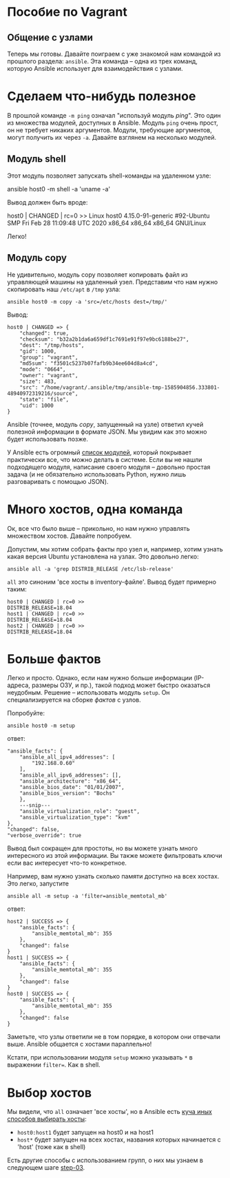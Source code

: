 Пособие по Vagrant
================

Общение с узлами
------------------

Теперь мы готовы. Давайте поиграем с уже знакомой нам командой из прошлого раздела: `ansible`. Эта команда – одна из трех команд, которую Ansible использует для взаимодействия с узлами.

# Сделаем что-нибудь полезное

В прошлой команде `-m ping` означал "используй модуль _ping_". Это один из множества модулей, доступных в Ansible. Модуль `ping` очень прост, он не требует никаких аргументов. Модули, требующие аргументов, могут получить их через `-a`. Давайте взглянем на несколько модулей.

## Модуль shell

Этот модуль позволяет запускать shell-команды на удаленном узле:

ansible host0 -m shell -a 'uname -a'

Вывод должен быть вроде:

host0 | CHANGED | rc=0 >>
Linux host0 4.15.0-91-generic #92-Ubuntu SMP Fri Feb 28 11:09:48 UTC 2020 x86_64 x86_64 x86_64 GNU/Linux

Легко!

## Модуль copy

Не удивительно, модуль copy позволяет копировать файл из управляющей машины на удаленный узел. Представим что нам нужно скопировать наш `/etc/apt` в `/tmp` узла:

    ansible host0 -m copy -a 'src=/etc/hosts dest=/tmp/'

Вывод:

    host0 | CHANGED => {
        "changed": true,
        "checksum": "b32a2b1da6a659df1c7691e91f97e9bc6188be27",
        "dest": "/tmp/hosts",
        "gid": 1000,
        "group": "vagrant",
        "md5sum": "f3501c5237b07fafb9b34ee604d8a4cd",
        "mode": "0664",
        "owner": "vagrant",
        "size": 483,
        "src": "/home/vagrant/.ansible/tmp/ansible-tmp-1585904856.333801-48940972319216/source",
        "state": "file",
        "uid": 1000
    }

Ansible (точнее, модуль _copy_, запущенный на узле) ответил кучей полезной информации в формате JSON. Мы увидим как это можно будет использовать позже.

У Ansible есть огромный
[список модулей](http://docs.ansible.com/list_of_all_modules.html), который покрывает практически все, что можно делать в системе. Если вы не нашли подходящего модуля, написание своего модуля – довольно простая задача (и не обязательно использовать Python, нужно лишь разговаривать с помощью JSON).

# Много хостов, одна команда

Ок, все что было выше – прикольно, но нам нужно управлять множеством хостов. Давайте попробуем.

Допустим, мы хотим собрать факты про узел и, например, хотим узнать какая версия Ubuntu установлена на узлах. Это довольно легко:

    ansible all -a 'grep DISTRIB_RELEASE /etc/lsb-release'

`all` это синоним 'все хосты в inventory-файле'. Вывод будет примерно таким:

    host0 | CHANGED | rc=0 >>
    DISTRIB_RELEASE=18.04
    host1 | CHANGED | rc=0 >>
    DISTRIB_RELEASE=18.04
    host2 | CHANGED | rc=0 >>
    DISTRIB_RELEASE=18.04

# Больше фактов

Легко и просто. Однако, если нам нужно больше информации (IP-адреса, размеры ОЗУ, и пр.), такой подход может быстро оказаться неудобным. Решение – использовать модуль `setup`. Он специализируется на сборке _фактов_ с узлов.

Попробуйте:

    ansible host0 -m setup

ответ:

    "ansible_facts": {
        "ansible_all_ipv4_addresses": [
            "192.168.0.60"
        ],
        "ansible_all_ipv6_addresses": [],
        "ansible_architecture": "x86_64",
        "ansible_bios_date": "01/01/2007",
        "ansible_bios_version": "Bochs"
        },
        ---snip---
        "ansible_virtualization_role": "guest",
        "ansible_virtualization_type": "kvm"
    },
    "changed": false,
    "verbose_override": true

Вывод был сокращен для простоты, но вы можете узнать много интересного из этой информации. Вы также можете фильтровать ключи если вас интересует что-то конкретное.

Например, вам нужно узнать сколько памяти доступно на всех хостах. Это легко, запустите

    ansible all -m setup -a 'filter=ansible_memtotal_mb'

ответ:

    host2 | SUCCESS => {
        "ansible_facts": {
            "ansible_memtotal_mb": 355
        },
        "changed": false
    }
    host1 | SUCCESS => {
        "ansible_facts": {
            "ansible_memtotal_mb": 355
        },
        "changed": false
    }
    host0 | SUCCESS => {
        "ansible_facts": {
            "ansible_memtotal_mb": 355
        },
        "changed": false
    }
Заметьте, что узлы ответили не в том порядке, в котором они отвечали выше. Ansible общается с хостами параллельно!

Кстати, при использовании модуля `setup` можно указывать `*` в выражении `filter=`. Как в shell.

# Выбор хостов

Мы видели, что `all` означает 'все хосты', но в Ansible есть
[куча иных способов выбирать хосты](http://ansible.cc/docs/patterns.html#selecting-targets):

- `host0:host1` будет запущен на host0 и на host1
- `host*` будет запущен на всех хостах, названия которых начинается с 'host' (тоже как в shell)

Есть другие способы с использованием групп, о них мы узнаем в следующем шаге
[step-03](https://github.com/freetonik/ansible-tuto-rus/tree/master/step-03).



